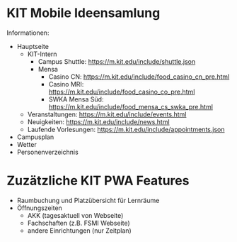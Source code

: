 # KIT Mobile Ideensamlung

Informationen:
- Hauptseite
    - KIT-Intern
        - Campus Shuttle: https://m.kit.edu/include/shuttle.json
        - Mensa
            - Casino CN: https://m.kit.edu/include/food_casino_cn_pre.html
            - Casino MRI: https://m.kit.edu/include/food_casino_co_pre.html
            - SWKA Mensa Süd: https://m.kit.edu/include/food_mensa_cs_swka_pre.html
    - Veranstaltungen: https://m.kit.edu/include/events.html
    - Neuigkeiten: https://m.kit.edu/include/news.html
    - Laufende Vorlesungen: https://m.kit.edu/include/appointments.json
- Campusplan
- Wetter
- Personenverzeichnis

# Zuzätzliche KIT PWA Features

- Raumbuchung und Platzübersicht für Lernräume
- Öffnungszeiten
    - AKK (tagesaktuell von Webseite)
    - Fachschaften (z.B. FSMI Webseite)
    - andere Einrichtungen (nur Zeitplan)